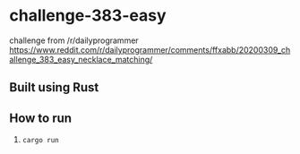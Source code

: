 # challenge-383-easy
challenge from /r/dailyprogrammer
https://www.reddit.com/r/dailyprogrammer/comments/ffxabb/20200309_challenge_383_easy_necklace_matching/

## Built using Rust

## How to run

1. `cargo run`